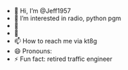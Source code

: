 - 👋 Hi, I’m @Jeff1957
- 👀 I’m interested in radio, python pgm
- 🌱
- 💞️
- 📫 How to reach me via kt8g
- 😄 Pronouns:
- ⚡ Fun fact: retired traffic engineer

<!---
Jeff1957/Jeff1957 is a ✨ special ✨ repository because its `README.md` (this file) appears on your GitHub profile.
You can click the Preview link to take a look at your changes.
--->
